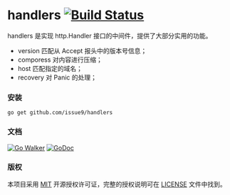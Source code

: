 handlers [![Build Status](https://travis-ci.org/issue9/handlers.svg?branch=master)](https://travis-ci.org/issue9/handlers)
======

handlers 是实现 http.Handler 接口的中间件，提供了大部分实用的功能。

- version 匹配从 Accept 报头中的版本号信息；
- comporess 对内容进行压缩；
- host 匹配指定的域名；
- recovery 对 Panic 的处理；


### 安装

```shell
go get github.com/issue9/handlers
```


### 文档

[![Go Walker](https://gowalker.org/api/v1/badge)](https://gowalker.org/github.com/issue9/handlers)
[![GoDoc](https://godoc.org/github.com/issue9/handlers?status.svg)](https://godoc.org/github.com/issue9/handlers)


### 版权

本项目采用 [MIT](https://opensource.org/licenses/MIT) 开源授权许可证，完整的授权说明可在 [LICENSE](LICENSE) 文件中找到。
